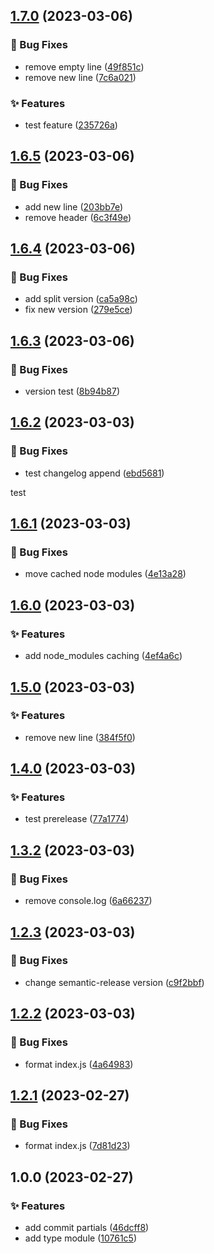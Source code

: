 ## [1.7.0](https://github.com/matejgerek/semantic-release/compare/v1.6.5...v1.7.0) (2023-03-06)


### :bug: Bug Fixes

* remove empty line ([49f851c](https://github.com/matejgerek/semantic-release/commit/49f851c1f97e6824dbeabcb81b0205b6706913cc))
* remove new line ([7c6a021](https://github.com/matejgerek/semantic-release/commit/7c6a02173678d76b83ef24be3e89a2e61e18a6b9))


### :sparkles: Features

* test feature ([235726a](https://github.com/matejgerek/semantic-release/commit/235726a03d91720ef815be7a2e5934cd0bd42765))

## [1.6.5](https://github.com/matejgerek/semantic-release/compare/v1.6.4...v1.6.5) (2023-03-06)


### :bug: Bug Fixes

* add new line ([203bb7e](https://github.com/matejgerek/semantic-release/commit/203bb7eb70e6d7c708cc110b9d22d4f7600a8186))
* remove header ([6c3f49e](https://github.com/matejgerek/semantic-release/commit/6c3f49e81bbb3a23026646b245a9ecb21606497a))

## [1.6.4](https://github.com/matejgerek/semantic-release/compare/v1.6.3...v1.6.4) (2023-03-06)


### :bug: Bug Fixes

* add split version ([ca5a98c](https://github.com/matejgerek/semantic-release/commit/ca5a98c298c657969bdb70f09068e620299f0a73))
* fix new version ([279e5ce](https://github.com/matejgerek/semantic-release/commit/279e5ce206735b76b9e614e072e23bf4747bc78b))

## [1.6.3](https://github.com/matejgerek/semantic-release/compare/v1.6.2...v1.6.3) (2023-03-06)


### :bug: Bug Fixes

* version test ([8b94b87](https://github.com/matejgerek/semantic-release/commit/8b94b87956b82cbe4a8af0bcd2fe0ed841639145))

## [1.6.2](https://github.com/matejgerek/semantic-release/compare/v1.6.1...v1.6.2) (2023-03-03)


### :bug: Bug Fixes

* test changelog append ([ebd5681](https://github.com/matejgerek/semantic-release/commit/ebd56817cd6d24c3376fa7c0614e74eef072820a))

test

## [1.6.1](https://github.com/matejgerek/semantic-release/compare/v1.6.0...v1.6.1) (2023-03-03)


### :bug: Bug Fixes

* move cached node modules ([4e13a28](https://github.com/matejgerek/semantic-release/commit/4e13a28c251ce6b30bfac9aeb41f95233780c957))

## [1.6.0](https://github.com/matejgerek/semantic-release/compare/v1.5.0...v1.6.0) (2023-03-03)


### :sparkles: Features

* add node_modules caching ([4ef4a6c](https://github.com/matejgerek/semantic-release/commit/4ef4a6c9cd4bdf1f3f9f6bcae7ef4fda59a616f7))

## [1.5.0](https://github.com/matejgerek/semantic-release/compare/v1.4.0...v1.5.0) (2023-03-03)


### :sparkles: Features

* remove new line ([384f5f0](https://github.com/matejgerek/semantic-release/commit/384f5f060d22de02e0f83fcfff4218f1c72baa0e))

## [1.4.0](https://github.com/matejgerek/semantic-release/compare/v1.3.2...v1.4.0) (2023-03-03)


### :sparkles: Features

* test prerelease ([77a1774](https://github.com/matejgerek/semantic-release/commit/77a17741dc8da4f1a9b05cc8cc5de953397740f4))

## [1.3.2](https://github.com/matejgerek/semantic-release/compare/v1.3.1...v1.3.2) (2023-03-03)


### :bug: Bug Fixes

* remove console.log ([6a66237](https://github.com/matejgerek/semantic-release/commit/6a662373334456a9d4db7086865965d6423b5241))

## [1.2.3](https://github.com/matejgerek/semantic-release/compare/v1.2.2...v1.2.3) (2023-03-03)


### :bug: Bug Fixes

* change semantic-release version ([c9f2bbf](https://github.com/matejgerek/semantic-release/commit/c9f2bbf9b999241778932ddc7cabdae29ac24ebb))

## [1.2.2](https://github.com/matejgerek/semantic-release/compare/v1.2.1...v1.2.2) (2023-03-03)


### :bug: Bug Fixes

* format index.js ([4a64983](https://github.com/matejgerek/semantic-release/commit/4a6498312dfd53b5709f4cd3f8c741681b91c99b))

## [1.2.1](https://github.com/matejgerek/semantic-release/compare/v1.2.0...v1.2.1) (2023-02-27)


### :bug: Bug Fixes

* format index.js ([7d81d23](https://github.com/matejgerek/semantic-release/commit/7d81d230cdd1b6eae3221304d93125d53ea380e7))

## 1.0.0 (2023-02-27)


### :sparkles: Features

* add commit partials ([46dcff8](https://github.com/matejgerek/semantic-release/commit/46dcff83731a867a3e5fc45bdebad6f1937d7ab2))
* add type module ([10761c5](https://github.com/matejgerek/semantic-release/commit/10761c5d9bb20ce983805487093369cc84077bab))
